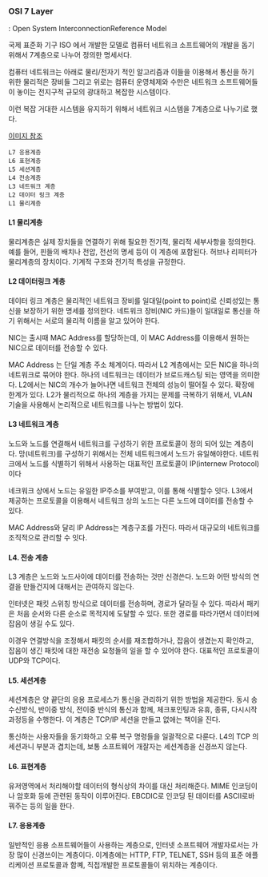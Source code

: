 

### OSI 7 Layer
: Open System InterconnectionReference Model

국제 표준화 기구 ISO 에서 개발한 모델로 컴퓨터 네트워크 소프트웨어의 개발을
돕기 위해서 7계층으로 나누어 정의한 명세서다.

컴퓨터 네트워크는 아래로 물리/전자기 적인 알고리즘과 이들을 이용해서 통신을 하기 위한
물리적은 장비들 그리고 위로는 컴퓨터 운영체제와 수만은 네트워크 소프트웨어들이 놓이는 전지구적
규모의 광대하고 복잡한 시스템이다.

이런 복잡 거대한 시스템을 유지하기 위해서 네트워크 시스템을 7계층으로 나누기로 했다.

[이미지 참조](https://upload.wikimedia.org/wikipedia/commons/1/14/OSI7Layer_model_3.1.svg)

```
L7 응용계층
L6 표현계층
L5 세션계층
L4 전송계층
L3 네트워크 계층
L2 데이터 링크 계층
L1 물리계층
```

#### L1 물리계층
물리계층은 실제 장치들을 연결하기 위해 필요한 전기적, 물리적 세부사항을 정의한다.
예를 들어, 핀들의 배치나 전압, 전선의 명세 등이 이 계층에 포함된다.
허브나 리피터가 물리계층의 장치이다.
기계적 구조와 전기적 특성을 규정한다. 


#### L2 데이터링크 계층
데이터 링크 계층은 물리적인 네트워크 장비를 일대일(point to point)로 신뢰성있는 통신을 보장하기 위한 
명세를 정의한다.
네트워크 장비(NIC 카드)들이 일대일로 통신을 하기 위해서는 서로의 물리적 이름을 알고 있어야 한다.

NIC는 출시때 MAC Address를 할당하는데, 이 MAC Address를 이용해서 원하는 NIC으로 데이터를 전송할 수 있다.

MAC Address 는 단일 계층 주소 체계이다.
따라서 L2 계층에서는 모든 NIC을 하나의 네트워크로 묶어야 한다.
하나의 네트워크는 데이터가 브로드캐스팅 되는 영역을 의미한다.
L2에서는 NIC의 개수가 늘어나면 네트워크 전체의 성능이 떨어질 수 있다.
확장에 한계가 있다.
L2가 물리적으로 하나의 계층을 가지는 문제를 극복하기 위해서, VLAN 기술을 사용해서 논리적으로 네트워크를 나누는 방법이 있다.

#### L3 네트워크 계층
노드와 노드를 연결해서 네트워크를 구성하기 위한 프로토콜이 정의 되어 있는 계층이다.
망(네트워크)를 구성하기 위해서는 전체 네트워크에서 노드가 유일해야한다.
네트워크에서 노드를 식별하기 위해서 사용하는 대표적인 프로토콜이 IP(internew Protocol)이다

네크워크 상에서 노드는 유일한 IP주소를 부여받고, 이를 통해 식별할수 잇다.
L3에서 제공하는 프로토콜을 이용해서 네트워크 상의 노드는 다른 노드에 데이터를 전송할 수 있다.

MAC Address와 달리 IP Address는 계층구조를 가진다.
따라서 대규모의 네트워크를 조직적으로 관리할 수 잇다.

#### L4. 전송 계층
L3 계층은 노드와 노드사이에 데이터를 전송하는 것만 신경쓴다. 노드와 어떤 방식의 연결을 만들건지에 대해서는
관여하지 않는다.

인터넷은 패킷 스위칭 방식으로 데이터를 전송하며, 경로가 달라질 수 있다.
따라서 패키은 처음 순서와 다른 순소로 목적지에 도달할 수 있다.
또한 경로를 따라가면서 데이터에 잡음이 생길 수도 있다.

이경우 연결방식을 조정해서 패킷의 순서를 재조합하거나, 잡음이 생겼는지 확인하고, 잡음이 생긴
패킷에 대한 재전송 요청들의 일을 할 수 있어야 한다. 대표적인 프로토콜이 UDP와 TCP이다.

#### L5. 세션계층
세션계층은 양 끝단의 응용 프로세스가 통신을 관리하기 위한 방법을 제공한다.
동시 송수신방식, 반이중 방식, 전이중 반식의 통신과 함께, 체크포인팅과 유휴, 종류, 다시시작과정등을 수행한다.
이 계층은  TCP/IP 세션을 만들고 없애는 책이을 진다.

통신하는 사용자들을 동기화하고 오류 복구 명령들을 일괄적으로 다룬다.
L4의 TCP 의 세션과니 부분과 겹치는데, 보통 소프트웨어 개잘자는 세션계층을 신경쓰지 않는다.

#### L6. 표현계층
유저영역에서 처리해야할 데이터의 형식상의 차이를 대신 처리해준다. MIME 인코딩이나
암호화 등에 관련된 동작이 이루어진다. EBCDIC로 인코딩 된 데이터를 ASCII로바꿔주는 등의 일을 한다.

#### L7. 응용계층
일반적인 응용 소프트웨어들이 사용하는 계층으로, 인터넷 소프트웨어 개발자로서는 가장 많이 신경쓰이는 계층이다.
이계층에는 HTTP, FTP, TELNET, SSH 등의 표준 애플리케이션 프로토콜과 함꼐, 직접개발한 프로토콜들이 위치하는 계층이다.

